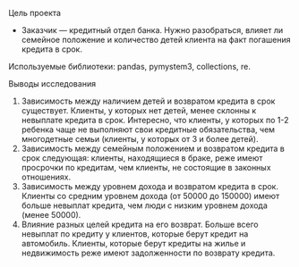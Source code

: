 Цель проекта
 - Заказчик — кредитный отдел банка. Нужно разобраться, влияет ли семейное положение и количество детей клиента на факт погашения кредита в срок.

Используемые библиотеки: pandas, pymystem3, collections, re.

Выводы исследования
1. Зависимость между наличием детей и возвратом кредита в срок существует. Клиенты, у которых нет детей, менее склонны к невыплате кредита в срок. Интересно, что клиенты, у которых по 1-2 ребенка чаще не выполняют свои кредитные обязательства, чем многодетные семьи (клиенты, у которых от 3 и более детей).
2. Зависимость между семейным положением и возвратом кредита в срок следующая: клиенты, находящиеся в браке, реже имеют просрочки по кредитам, чем клиенты, не состоящие в законных отношениях.
3. Зависимость между уровнем дохода и возвратом кредита в срок. Клиенты со средним уровнем дохода (от 50000 до 150000) имеют больше невыплат кредита, чем люди с низким уровнем дохода (менее 50000).
4. Влияние разных целей кредита на его возврат. Больше всего невыплат по кредиту у клиентов, которые берут кредит на автомобиль. Клиенты, которые берут кредиты на жилье и недвижимость реже имеют задолженности по возврату кредита.



